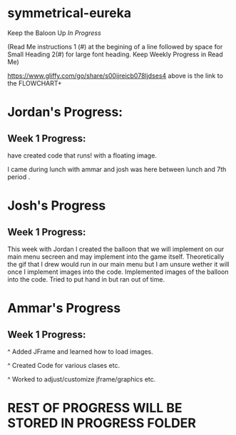 # symmetrical-eureka





Keep the Baloon Up *In Progress*

(Read Me instructions 1 (#) at the begining of a line followed by space for Small Heading 2(#) for large font heading. Keep Weekly Progress in Read Me)

https://www.gliffy.com/go/share/s00ijreicb078ljdses4
above is the link to the FLOWCHART+
# Jordan's Progress:

## Week 1 Progress:
have created code that runs! with a floating image. 


I came during lunch with ammar and josh was here between lunch and 7th period .

# Josh's Progress

## Week 1 Progress:

This week with Jordan I created the balloon that we will implement on our main menu secreen and may implement into the game itself.
Theoretically the gif that I drew would run in our main menu but I am unsure wether it will once I implement images into the code.
Implemented images of the balloon into the code. Tried to put hand in but ran out of time.


# Ammar's Progress

## Week 1 Progress:

  ^ Added JFrame and learned how to load images.
  
  ^ Created Code for various clases etc.
  
  ^ Worked to adjust/customize jframe/graphics etc.
  
  # REST OF PROGRESS WILL BE STORED IN PROGRESS FOLDER 
